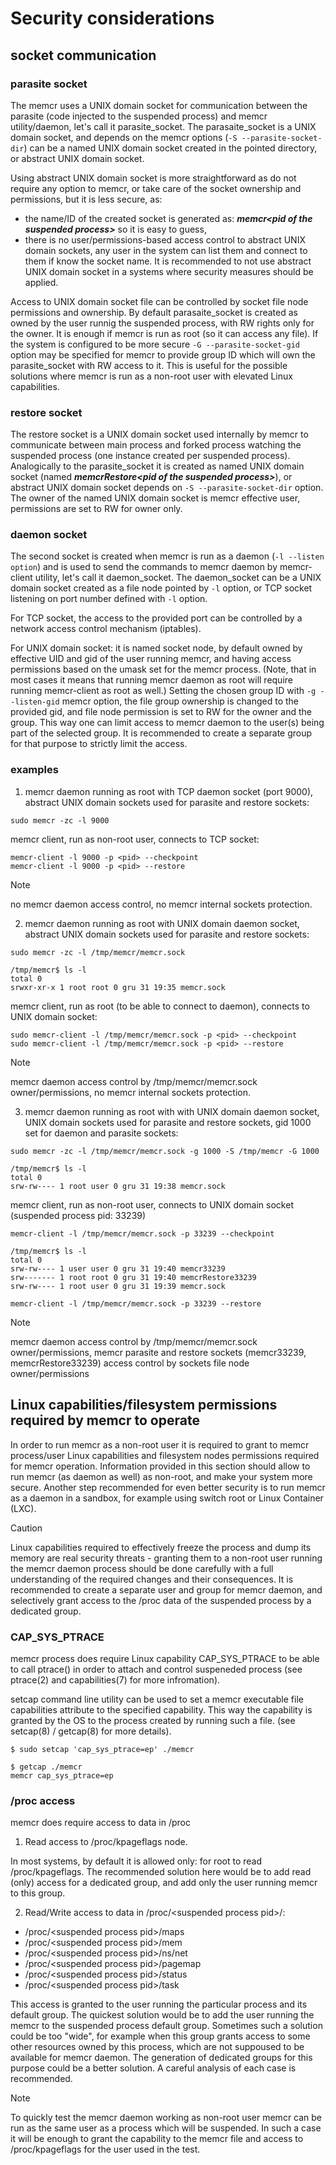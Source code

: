 # Security considerations

## socket communication

### parasite socket

The memcr uses a UNIX domain socket for communication between the parasite (code injected to the suspended process) and memcr utility/daemon, let's call it parasite_socket.
The parasaite_socket is a UNIX domain socket, and depends on the memcr options (`-S --parasite-socket-dir`) can be a named UNIX domain socket created in the pointed directory, or abstract UNIX domain socket.

Using abstract UNIX domain socket is more straightforward as do not require any option to memcr, or take care of the socket ownership and permissions, but it is less secure, as:
- the name/ID of the created socket is generated as: ***memcr\<pid of the suspended process\>*** so it is easy to guess,
- there is no user/permissions-based access control to abstract UNIX domain sockets, any user in the system can list them and connect to them if know the socket name.
It is recommended to not use abstract UNIX domain socket in a systems where security measures should be applied.

Access to UNIX domain socket file can be controlled by socket file node permissions and ownership. 
By default parasaite_socket is created as owned by the user  runnig the suspended process, with RW rights only for the owner. It is enough if memcr is run as root (so it can access any file).
If the system is configured to be more secure `-G --parasite-socket-gid` option may be specified for memcr to provide group ID which will own the parasite_socket with RW access to it. This is useful for the possible solutions where memcr is run as a non-root user with elevated Linux capabilities.

### restore socket

The restore socket is a UNIX domain socket used internally by memcr to communicate between main process and forked process watching the suspended process (one instance created per suspended process).
Analogically to the parasite_socket it is created as named UNIX domain socket (named ***memcrRestore\<pid of the suspended process\>***), or abstract UNIX domain socket depends on `-S --parasite-socket-dir` option.
The owner of the named UNIX domain socket is memcr effective user, permissions are set to RW for owner only.

### daemon socket

The second socket is created when memcr is run as a daemon (`-l --listen option`) and is used to send the commands to memcr daemon by memcr-client utility, let's call it daemon_socket.
The daemon_socket can be a UNIX domain socket created as a file node pointed by `-l` option, or TCP socket listening on port number defined with `-l` option.

For TCP socket, the access to the provided port can be controlled by a network access control mechanism (iptables).

For UNIX domain socket: it is named socket node, by default owned by effective UID and gid of the user running memcr, and having access permissions based on the umask set for the memcr process. (Note, that in most cases it means that running memcr daemon as root will require running memcr-client as root as well.)
Setting the chosen group ID with `-g --listen-gid` memcr option, the file group ownership is changed to the provided gid, and file node permission is set to RW for the owner and the group.
This way one can limit access to memcr daemon to the user(s) being part of the selected group. It is recommended to create a separate group for that purpose to strictly limit the access.

### examples

1. memcr daemon running as root with TCP daemon socket (port 9000), abstract UNIX domain sockets used for parasite and restore sockets:

```
sudo memcr -zc -l 9000
```

memcr client, run as non-root user, connects to TCP socket:

```
memcr-client -l 9000 -p <pid> --checkpoint
memcr-client -l 9000 -p <pid> --restore
```

> [!NOTE]
> no memcr daemon access control, no memcr internal sockets protection.

2. memcr daemon running as root with UNIX domain daemon socket, abstract UNIX domain sockets used for parasite and restore sockets:

```
sudo memcr -zc -l /tmp/memcr/memcr.sock

/tmp/memcr$ ls -l
total 0
srwxr-xr-x 1 root root 0 gru 31 19:35 memcr.sock
```

memcr client, run as root (to be able to connect to daemon), connects to UNIX domain socket:

```
sudo memcr-client -l /tmp/memcr/memcr.sock -p <pid> --checkpoint
sudo memcr-client -l /tmp/memcr/memcr.sock -p <pid> --restore
```

> [!NOTE]
> memcr daemon access control by /tmp/memcr/memcr.sock owner/permissions, no memcr internal sockets protection.

3. memcr daemon running as root with with UNIX domain daemon socket, UNIX domain sockets used for parasite and restore sockets, gid 1000 set for daemon and parasite sockets:

```
sudo memcr -zc -l /tmp/memcr/memcr.sock -g 1000 -S /tmp/memcr -G 1000

/tmp/memcr$ ls -l
total 0
srw-rw---- 1 root user 0 gru 31 19:38 memcr.sock
```

memcr client, run as non-root user, connects to UNIX domain socket (suspended process pid: 33239)

```
memcr-client -l /tmp/memcr/memcr.sock -p 33239 --checkpoint

/tmp/memcr$ ls -l
total 0
srw-rw---- 1 user user 0 gru 31 19:40 memcr33239
srw------- 1 root root 0 gru 31 19:40 memcrRestore33239
srw-rw---- 1 root user 0 gru 31 19:39 memcr.sock

memcr-client -l /tmp/memcr/memcr.sock -p 33239 --restore
```

> [!NOTE]
> memcr daemon access control by /tmp/memcr/memcr.sock owner/permissions, memcr parasite and restore sockets (memcr33239, memcrRestore33239) access control by sockets file node owner/permissions

## Linux capabilities/filesystem permissions required by memcr to operate

In order to run memcr as a non-root user it is required to grant to memcr process/user Linux capabilities and filesystem nodes permissions required for memcr operation. Information provided in this section should allow to run memcr (as daemon as well) as non-root, and make your system more secure. Another step recommended for even better security is to run memcr as a daemon in a sandbox, for example using switch root or Linux Container (LXC).

> [!CAUTION]
> Linux capabilities required to effectively freeze the process and dump its memory are real security threats - granting them to a non-root user running the memcr daemon process should be done carefully with a full understanding of the required changes and their consequences. It is recommended to create a separate user and group for memcr daemon, and selectively grant access to the /proc data of the suspended process by a dedicated group.

### CAP_SYS_PTRACE

memcr process does require Linux capability CAP_SYS_PTRACE to be able to call ptrace() in order to attach and control suspeneded process (see ptrace(2) and capabilities(7) for more infromation).

setcap command line utility can be used to set a memcr executable file capabilities attribute to the specified capability. This way the capability is granted by the OS to the process created by running such a file. (see setcap(8) / getcap(8) for more details).

```
$ sudo setcap 'cap_sys_ptrace=ep' ./memcr

$ getcap ./memcr
memcr cap_sys_ptrace=ep
```

### /proc access

memcr does require access to data in /proc

1. Read access to /proc/kpageflags node.

In most systems, by default it is allowed only: for root to read /proc/kpageflags.
The recommended solution here would be to add read (only) access for a dedicated group, and add only the user running memcr to this group.

2. Read/Write access to data in /proc/\<suspended process pid\>/:

* /proc/\<suspended process pid\>/maps
* /proc/\<suspended process pid\>/mem
* /proc/\<suspended process pid\>/ns/net
* /proc/\<suspended process pid\>/pagemap
* /proc/\<suspended process pid\>/status
* /proc/\<suspended process pid\>/task

This access is granted to the user running the particular process and its default group. The quickest solution would be to add the user running the memcr to the suspended process default group. Sometimes such a solution could be too "wide", for example when this group grants access to some other resources owned by this process, which are not suppoused to be available for memcr daemon. The generation of dedicated groups for this purpose could be a better solution. A careful analysis of each case is recommended.

> [!NOTE]
> To quickly test the memcr daemon working as non-root user memcr can be run as the same user as a process which will be suspended. In such a case it will be enough to grant the capability to the memcr file and access to /proc/kpageflags for the user used in the test.


